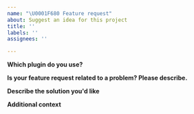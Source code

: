 ```yaml
---
name: "\U0001F680 Feature request"
about: Suggest an idea for this project
title: ''
labels: ''
assignees: ''

---
```


**Which plugin do you use?**

**Is your feature request related to a problem? Please describe.**
<!-- A clear and concise description of what the problem is. Ex. I'm always frustrated when [...] -->

**Describe the solution you'd like**
<!-- A clear and concise description of what you want to happen. -->

**Additional context**
<!-- Add any other context or screenshots about the feature request here. -->
